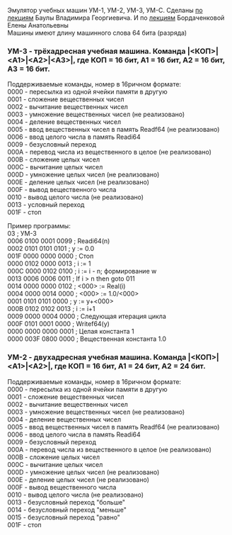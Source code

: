 Эмулятор учебных машин УМ-1, УМ-2, УМ-3, УМ-С.
Сделаны [по лекциям](https://github.com/xakep71k/machines/blob/master/docs/%D0%91%D0%B0%D1%83%D0%BB%D0%B0%20%D0%92.%D0%93.%20-%20%D0%92%D0%B2%D0%B5%D0%B4%D0%B5%D0%BD%D0%B8%D0%B5%20%D0%B2%20%D0%B0%D1%80%D1%85%D0%B8%D1%82%D0%B5%D0%BA%D1%82%D1%83%D1%80%D1%83%20%D0%AD%D0%92%D0%9C%20(2003).pdf) Баулы Владимира Георгиевича. И по [лекциям](https://www.youtube.com/playlist?list=PLASVL3c0TE-IrOZbXAr8yV9ngrMffSdSV) Бордаченковой Елены Анатольевны<br/>
Машины имеют длину машинного слова 64 бита (разряда)<br/>

### УМ-3 - трёхадресная учебная машина. Команда |<КОП>|\<A1\>|\<A2\>|\<A3\>|, где КОП = 16 бит, A1 = 16 бит, A2 = 16 бит, А3 = 16 бит.<br/>
Поддерживаемые команды, номер в 16ричном формате:<br/>
0000 - пересылка из одной ячейки памяти в другую<br/>
0001 - сложение вещественных чисел<br/>
0002 - вычитание вещественных чисел<br/>
0003 - умножение вещественных чисел (не реализовано)<br/>
0004 - деление вещественных чисел<br/>
0005 - ввод вещественных чисел в память Readf64 (не реализовано)
0006 - ввод целого числа в память Readi64<br/>
0009 - безусловный переход<br/>
000A - перевод числа из вещественного в целое (не реализовано)<br/>
000B - сложение целых чисел<br/>
000C - вычитание целых чисел<br/>
000D - умножение целых чисел (не реализовано)<br/>
000E - деление целых чисел (не реализовано)<br/>
000F - вывод вещественного числа<br/>
0010 - вывод целого числа (не реализовано)<br/>
0013 - условный переход<br/>
001F - стоп<br/>


Пример программы:<br/>
03 ; УМ-3<br/>
0006 0100 0001 0099 ; Readi64(n)<br/>
0002 0101 0101 0101 ; y := 0.0<br/>
001F 0000 0000 0000 ; Стоп<br/>
0000 0102 0000 0013 ; i := 1<br/>
000C 0000 0102 0100 ; i := i - n; формирование w<br/>
0013 0006 0006 0011 ; If i &gt; n then goto 011<br/>
0014 0000 0000 0102 ; <000> := Real(i)<br/>
0004 0000 0014 0000 ; <000> := 1.0/<000><br/>
0001 0101 0101 0000 ; y := y+<000><br/>
000B 0102 0102 0013 ; i := i+1<br/>
0009 0000 0004 0000 ; Следующая итерация цикла<br/>
000F 0101 0001 0000 ; Writef64(y)<br/>
0000 0000 0000 0001 ; Целая константа 1<br/>
0000 003F 0800 0000 ; Вещественная константа 1.0<br/>


### УМ-2 - двухадресная учебная машина. Команда |<КОП>|\<A1\>|\<A2\>|, где КОП = 16 бит, A1 = 24 бит, A2 = 24 бит.<br/>

Поддерживаемые команды, номер в 16ричном формате:<br/>
0000 - пересылка из одной ячейки памяти в другую<br/>
0001 - сложение вещественных чисел<br/>
0002 - вычитание вещественных чисел<br/>
0003 - умножение вещественных чисел (не реализовано)<br/>
0004 - деление вещественных чисел<br/>
0005 - ввод вещественных чисел в память Readf64 (не реализовано)
0006 - ввод целого числа в память Readi64<br/>
0009 - безусловный переход<br/>
000A - перевод числа из вещественного в целое (не реализовано)<br/>
000B - сложение целых чисел<br/>
000C - вычитание целых чисел<br/>
000D - умножение целых чисел (не реализовано)<br/>
000E - деление целых чисел (не реализовано)<br/>
000F - вывод вещественного числа<br/>
0010 - вывод целого числа (не реализовано)<br/>
0013 - безусловный переход "больше"<br/>
0014 - безусловный переход "меньше"<br/>
0015 - безусловный переход "равно"<br/>
001F - стоп<br/>
